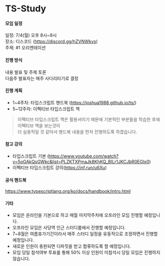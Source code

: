 # TS-Study

#### 모임 일정
일정: 7/4(월) 오후 8시~9시  
장소: 디스코드 (https://discord.gg/hZVNWkvs)  
주제: #1 오리엔테이션

#### 진행 방식
내용 발표 및 주제 토론  
다음주 발표자는 매주 사다리타기로 결정

#### 진행 계획
- 1~4주차: 타입스크립트 핸드북 (https://joshua1988.github.io/ts/)
- 5~12주차: 이펙티브 타입스크립트 책

> 이펙티브 타입스크립트 책은 활용서이기 때문에 기본적인 부분들을 학습한 후에 이펙티브 책을 보는것이  
> 더 실용적일 것 같아서 핸드북 내용을 먼저 진행하도록 하겠습니다.

#### 참고 강의
- 타입스크립트 기본 (https://www.youtube.com/watch?v=5oGAkQsGWkc&list=PLZKTXPmaJk8KhKQ_BILr1JKCJbR0EGlx0)
- 이펙티브 타입스크립트 강의(https://inf.run/u6Xu)

#### 공식 핸드북
https://www.typescriptlang.org/ko/docs/handbook/intro.html

#### 기타
- 모임은 온라인을 기본으로 하고 매월 마지막주차에 오프라인 모임 진행할 예정입니다.
- 오프라인 모임은 사당역 인근 스터디룸에서 진행할 예정입니다.
- 7~8월은 여름휴가기간이라서 매주 스터디 일정을 유동적으로 조정하면서 진행할 예정입니다.
- 새로운 인원이 충원되면 디파짓을 받고 합류하도록 할 예정입니다.
- 모임 당일 참석여부 투표를 통해 50% 이상 인원이 미참석시 당일 모임은 진행하지 않습니다.
